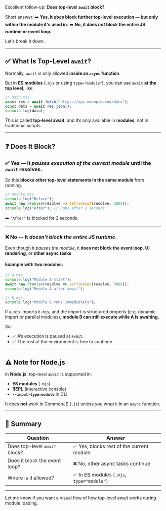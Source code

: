 Excellent follow-up: **Does top-level `await` block?**

Short answer:
➡️ **Yes, it *does* block further top-level execution — but only within the module it's used in.**
➡️ **No, it does *not* block the entire JS runtime or event loop.**

Let’s break it down.

---

## ✅ What Is Top-Level `await`?

Normally, `await` is only allowed **inside an `async` function**.

But in **ES modules** (`.mjs` or using `type="module"`), you can use `await` **at the top level**, like:

```js
// main.mjs
const res = await fetch("https://api.example.com/data");
const data = await res.json();
console.log(data);
```

This is called **top-level await**, and it’s only available in **modules**, not in traditional scripts.

---

## ❓ Does It Block?

### ✅ Yes — It *pauses execution of the current module* until the `await` resolves.

So this **blocks other top-level statements in the same module** from running.

```js
// module.mjs
console.log("Before");
await new Promise(resolve => setTimeout(resolve, 2000));
console.log("After"); // Runs after 2 seconds
```

➡️ `"After"` is blocked for 2 seconds.

---

### ❌ No — It *doesn't block the entire JS runtime*.

Even though it *pauses the module*, it **does not block the event loop**, **UI rendering**, or **other async tasks**.

#### Example with two modules:

```js
// a.mjs
console.log("Module A start");
await new Promise(resolve => setTimeout(resolve, 3000));
console.log("Module A after await");

// b.mjs
console.log("Module B runs immediately");
```

If `a.mjs` imports `b.mjs`, and the import is structured properly (e.g. dynamic import or parallel modules), **module B can still execute while A is awaiting**.

So:

* ✅ A’s execution is paused at `await`.
* ✅ The rest of the environment is free to continue.

---

## ⚠️ Note for Node.js

In **Node.js**, top-level `await` is supported in:

* **ES modules** (`.mjs`)
* **REPL** (interactive console)
* **`--input-type=module`** in CLI

It does **not** work in CommonJS (`.js`) unless you wrap it in an `async` function.

---

## 🧠 Summary

| Question                      | Answer                                    |
| ----------------------------- | ----------------------------------------- |
| Does top-level `await` block? | ✅ Yes, blocks rest of the current module  |
| Does it block the event loop? | ❌ No, other async tasks continue          |
| Where is it allowed?          | ✅ In ES modules (`.mjs`, `type="module"`) |

---

Let me know if you want a visual flow of how top-level await works during module loading.
